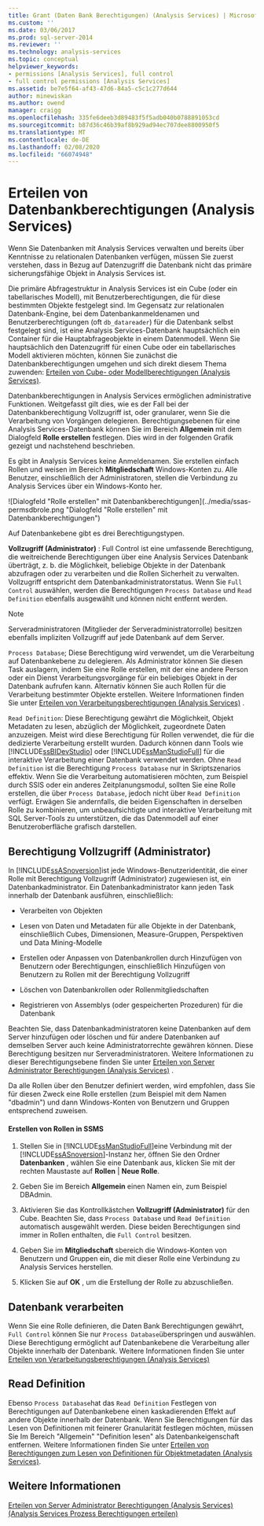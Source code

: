 ```yaml
---
title: Grant (Daten Bank Berechtigungen) (Analysis Services) | Microsoft-Dokumentation
ms.custom: ''
ms.date: 03/06/2017
ms.prod: sql-server-2014
ms.reviewer: ''
ms.technology: analysis-services
ms.topic: conceptual
helpviewer_keywords:
- permissions [Analysis Services], full control
- full control permissions [Analysis Services]
ms.assetid: be7e5f64-af43-47d6-84a5-c5c1c277d644
author: minewiskan
ms.author: owend
manager: craigg
ms.openlocfilehash: 335fe6deeb3d89483f5f5adb040b0788891053cd
ms.sourcegitcommit: b87d36c46b39af8b929ad94ec707dee8800950f5
ms.translationtype: MT
ms.contentlocale: de-DE
ms.lasthandoff: 02/08/2020
ms.locfileid: "66074948"
---
```

# <a name="grant-database-permissions-analysis-services"></a>Erteilen von Datenbankberechtigungen (Analysis Services)
  Wenn Sie Datenbanken mit Analysis Services verwalten und bereits über Kenntnisse zu relationalen Datenbanken verfügen, müssen Sie zuerst verstehen, dass in Bezug auf Datenzugriff die Datenbank nicht das primäre sicherungsfähige Objekt in Analysis Services ist.  
  
 Die primäre Abfragestruktur in Analysis Services ist ein Cube (oder ein tabellarisches Modell), mit Benutzerberechtigungen, die für diese bestimmten Objekte festgelegt sind. Im Gegensatz zur relationalen Datenbank-Engine, bei dem Datenbankanmeldenamen und Benutzerberechtigungen (oft `db_datareader`) für die Datenbank selbst festgelegt sind, ist eine Analysis Services-Datenbank hauptsächlich ein Container für die Hauptabfrageobjekte in einem Datenmodell. Wenn Sie hauptsächlich den Datenzugriff für einen Cube oder ein tabellarisches Modell aktivieren möchten, können Sie zunächst die Datenbankberechtigungen umgehen und sich direkt diesem Thema zuwenden: [Erteilen von Cube- oder Modellberechtigungen &#40;Analysis Services&#41;](grant-cube-or-model-permissions-analysis-services.md).  
  
 Datenbankberechtigungen in Analysis Services ermöglichen administrative Funktionen. Weitgefasst gilt dies, wie es der Fall bei der Datenbankberechtigung Vollzugriff ist, oder granularer, wenn Sie die Verarbeitung von Vorgängen delegieren. Berechtigungsebenen für eine Analysis Services-Datenbank können Sie im Bereich **Allgemein** mit dem Dialogfeld **Rolle erstellen** festlegen. Dies wird in der folgenden Grafik gezeigt und nachstehend beschrieben.  
  
 Es gibt in Analysis Services keine Anmeldenamen. Sie erstellen einfach Rollen und weisen im Bereich **Mitgliedschaft** Windows-Konten zu. Alle Benutzer, einschließlich der Administratoren, stellen die Verbindung zu Analysis Services über ein Windows-Konto her.  
  
 ![Dialogfeld "Rolle erstellen" mit Datenbankberechtigungen](../media/ssas-permsdbrole.png "Dialogfeld "Rolle erstellen" mit Datenbankberechtigungen")  
  
 Auf Datenbankebene gibt es drei Berechtigungstypen.  
  
 **Vollzugriff (Administrator)** : Full Control ist eine umfassende Berechtigung, die weitreichende Berechtigungen über eine Analysis Services Datenbank überträgt, z. b. die Möglichkeit, beliebige Objekte in der Datenbank abzufragen oder zu verarbeiten und die Rollen Sicherheit zu verwalten. Vollzugriff entspricht dem Datenbankadministratorstatus. Wenn Sie `Full Control` auswählen, werden die Berechtigungen `Process Database` und `Read Definition` ebenfalls ausgewählt und können nicht entfernt werden.  
  
> [!NOTE]  
>  Serveradministratoren (Mitglieder der Serveradministratorrolle) besitzen ebenfalls impliziten Vollzugriff auf jede Datenbank auf dem Server.  
  
 `Process Database`; Diese Berechtigung wird verwendet, um die Verarbeitung auf Datenbankebene zu delegieren. Als Administrator können Sie diesen Task auslagern, indem Sie eine Rolle erstellen, mit der eine andere Person oder ein Dienst Verarbeitungsvorgänge für ein beliebiges Objekt in der Datenbank aufrufen kann. Alternativ können Sie auch Rollen für die Verarbeitung bestimmter Objekte erstellen. Weitere Informationen finden Sie unter [Erteilen von Verarbeitungsberechtigungen &#40;Analysis Services&#41;](grant-process-permissions-analysis-services.md) .  
  
 `Read Definition`: Diese Berechtigung gewährt die Möglichkeit, Objekt Metadaten zu lesen, abzüglich der Möglichkeit, zugeordnete Daten anzuzeigen. Meist wird diese Berechtigung für Rollen verwendet, die für die dedizierte Verarbeitung erstellt wurden. Dadurch können dann Tools wie [!INCLUDE[ssBIDevStudio](../../includes/ssbidevstudio-md.md)] oder [!INCLUDE[ssManStudioFull](../../../includes/ssmanstudiofull-md.md)] für die interaktive Verarbeitung einer Datenbank verwendet werden. Ohne `Read Definition` ist die Berechtigung `Process Database` nur in Skriptszenarios effektiv. Wenn Sie die Verarbeitung automatisieren möchten, zum Beispiel durch SSIS oder ein anderes Zeitplanungsmodul, sollten Sie eine Rolle erstellen, die über `Process Database`, jedoch nicht über `Read Definition` verfügt. Erwägen Sie andernfalls, die beiden Eigenschaften in derselben Rolle zu kombinieren, um unbeaufsichtigte und interaktive Verarbeitung mit SQL Server-Tools zu unterstützen, die das Datenmodell auf einer Benutzeroberfläche grafisch darstellen.  
  
## <a name="full-control-administrator-permissions"></a>Berechtigung Vollzugriff (Administrator)  
 In [!INCLUDE[ssASnoversion](../../../includes/ssasnoversion-md.md)]ist jede Windows-Benutzeridentität, die einer Rolle mit Berechtigung Vollzugriff (Administrator) zugewiesen ist, ein Datenbankadministrator. Ein Datenbankadministrator kann jeden Task innerhalb der Datenbank ausführen, einschließlich:  
  
-   Verarbeiten von Objekten  
  
-   Lesen von Daten und Metadaten für alle Objekte in der Datenbank, einschließlich Cubes, Dimensionen, Measure-Gruppen, Perspektiven und Data Mining-Modelle  
  
-   Erstellen oder Anpassen von Datenbankrollen durch Hinzufügen von Benutzern oder Berechtigungen, einschließlich Hinzufügen von Benutzern zu Rollen mit der Berechtigung Vollzugriff  
  
-   Löschen von Datenbankrollen oder Rollenmitgliedschaften  
  
-   Registrieren von Assemblys (oder gespeicherten Prozeduren) für die Datenbank  
  
 Beachten Sie, dass Datenbankadministratoren keine Datenbanken auf dem Server hinzufügen oder löschen und für andere Datenbanken auf demselben Server auch keine Administratorrechte gewähren können. Diese Berechtigung besitzen nur Serveradministratoren. Weitere Informationen zu dieser Berechtigungsebene finden Sie unter [Erteilen von Server Administrator Berechtigungen &#40;Analysis Services&#41;](../instances/grant-server-admin-rights-to-an-analysis-services-instance.md) .  
  
 Da alle Rollen über den Benutzer definiert werden, wird empfohlen, dass Sie für diesen Zweck eine Rolle erstellen (zum Beispiel mit dem Namen "dbadmin") und dann Windows-Konten von Benutzern und Gruppen entsprechend zuweisen.  
  
#### <a name="create-roles-in-ssms"></a>Erstellen von Rollen in SSMS  
  
1.  Stellen Sie in [!INCLUDE[ssManStudioFull](../../../includes/ssmanstudiofull-md.md)]eine Verbindung mit der [!INCLUDE[ssASnoversion](../../../includes/ssasnoversion-md.md)]-Instanz her, öffnen Sie den Ordner **Datenbanken** , wählen Sie eine Datenbank aus, klicken Sie mit der rechten Maustaste auf **Rollen** | **Neue Rolle**.  
  
2.  Geben Sie im Bereich **Allgemein** einen Namen ein, zum Beispiel DBAdmin.  
  
3.  Aktivieren Sie das Kontrollkästchen **Vollzugriff (Administrator)** für den Cube. Beachten Sie, dass `Process Database` und `Read Definition` automatisch ausgewählt werden. Diese beiden Berechtigungen sind immer in Rollen enthalten, die `Full Control` besitzen.  
  
4.  Geben Sie im **Mitgliedschaft** sbereich die Windows-Konten von Benutzern und Gruppen ein, die mit dieser Rolle eine Verbindung zu Analysis Services herstellen.  
  
5.  Klicken Sie auf **OK** , um die Erstellung der Rolle zu abzuschließen.  
  
## <a name="process-database"></a>Datenbank verarbeiten  
 Wenn Sie eine Rolle definieren, die Daten Bank Berechtigungen gewährt, `Full Control` können Sie nur `Process Database`überspringen und auswählen. Diese Berechtigung ermöglicht auf Datenbankebene die Verarbeitung aller Objekte innerhalb der Datenbank. Weitere Informationen finden Sie unter [Erteilen von Verarbeitungsberechtigungen &#40;Analysis Services&#41;](grant-process-permissions-analysis-services.md)  
  
## <a name="read-definition"></a>Read Definition  
 Ebenso `Process Database`hat das `Read Definition` Festlegen von Berechtigungen auf Datenbankebene einen kaskadierenden Effekt auf andere Objekte innerhalb der Datenbank. Wenn Sie Berechtigungen für das Lesen von Definitionen mit feinerer Granularität festlegen möchten, müssen Sie Im Bereich "Allgemein" "Definition lesen" als Datenbankeigenschaft entfernen. Weitere Informationen finden Sie unter [Erteilen von Berechtigungen zum Lesen von Definitionen für Objektmetadaten &#40;Analysis Services&#41;](grant-read-definition-permissions-on-object-metadata-analysis-services.md).  
  
## <a name="see-also"></a>Weitere Informationen  
 [Erteilen von Server Administrator Berechtigungen &#40;Analysis Services&#41;](../instances/grant-server-admin-rights-to-an-analysis-services-instance.md)   
 [&#40;Analysis Services Prozess Berechtigungen erteilen&#41;](grant-process-permissions-analysis-services.md)  
  
  
